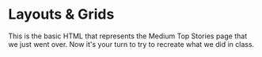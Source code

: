 # Layouts & Grids

This is the basic HTML that represents the Medium Top Stories page that we just went over.
Now it's your turn to try to recreate what we did in class.